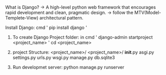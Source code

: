 What is Django?
  -> A high-level python web framework that encourages rapid development and clean, pragmatic design.
  -> follow the MTV(Model-Templete-View) architectural pattern.

Install Django:
  cmd ' pip install django '

1. To create Django Project folder:
  in cmd ' django-admin startproject <project_name> '
  cd <project_name>

2. project Structure:
<project_name>/
  <project_name>/
    __init__.py
    asgi.py
    settings.py
    urls.py
    wsgi.py
  manage.py
  db.sqlite3

3. Run developmet server:
   python manage.py runserver
